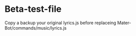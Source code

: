 # Beta-test-file
Copy a backup your original lyrics.js before replaceing 
Mater-Bot/commands/music/lyrics.js

